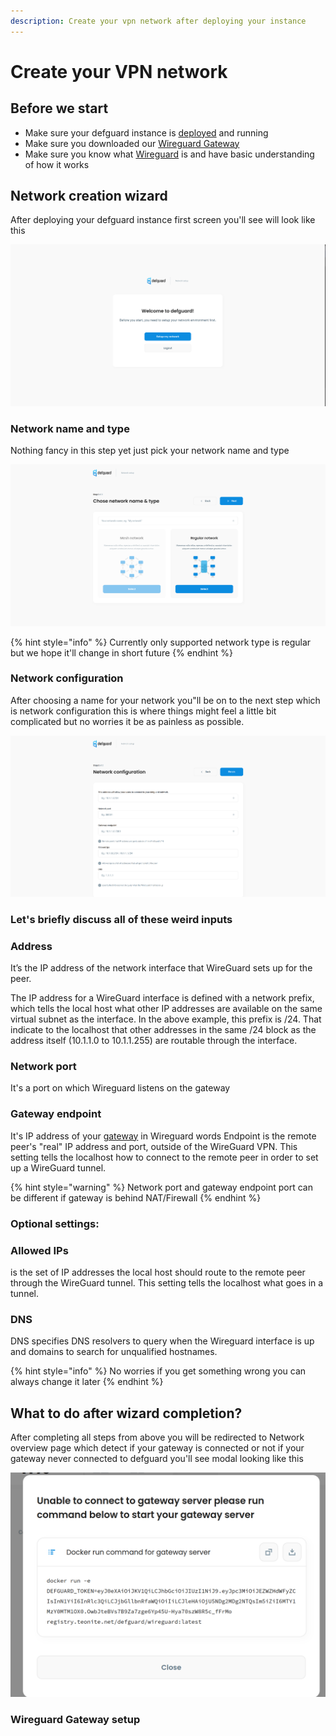 ```yaml
---
description: Create your vpn network after deploying your instance
---
```


# Create your VPN network

## Before we start

* Make sure your defguard instance is [deployed](setting-up-your-instance.md) and running
* Make sure you downloaded our [Wireguard Gateway](https://github.com/DefGuard/wireguard-gateway)
* Make sure you know what [Wireguard](https://www.wireguard.com/) is and have basic understanding of how it works

## Network creation wizard

After deploying your defguard instance first screen you'll see will look like this&#x20;

![First screen after deploying your instance](../.gitbook/assets/Wizard.png)

### Network name and type

Nothing fancy in this step yet just pick your network name and type

![First step on network creation wizard](<../.gitbook/assets/wizardstep1 (1).png>)

{% hint style="info" %}
Currently only supported network type is regular  but we hope it'll change in short future&#x20;
{% endhint %}

### Network configuration

After choosing a name for your network you"ll be on to the next step which is network configuration this is where things might feel a little bit complicated but no worries it be as painless as possible.

![Network configuration setup](../.gitbook/assets/wizardstep2.png)

### Let's briefly discuss all of these weird inputs

### **Address**&#x20;

&#x20;It’s the IP address of the network interface that WireGuard sets up for the peer.

The IP address for a WireGuard interface is defined with a network prefix, which tells the local host what other IP addresses are available on the same virtual subnet as the interface. In the above example, this prefix is /24. That indicate to the localhost that other addresses in the same /24 block as the address itself (10.1.1.0 to 10.1.1.255) are routable through the interface.

### Network port

It's a port on which Wireguard listens on the gateway

### Gateway endpoint

It's IP address of your [gateway](https://github.com/DefGuard/wireguard-gateway) in Wireguard words Endpoint is the remote peer's "real" IP address and port, outside of the WireGuard VPN. This setting tells the localhost how to connect to the remote peer in order to set up a WireGuard tunnel.

{% hint style="warning" %}
Network port and gateway endpoint port can be different if gateway is behind NAT/Firewall
{% endhint %}

### Optional settings:

### Allowed IPs

is the set of IP addresses the local host should route to the remote peer through the WireGuard tunnel. This setting tells the localhost what goes in a tunnel.

### DNS&#x20;

DNS specifies DNS resolvers to query when the Wireguard interface is up and domains to search for unqualified hostnames.



{% hint style="info" %}
No worries if you get something wrong you can always change it later
{% endhint %}

## What to do after wizard completion?

After completing all steps from above you will be redirected to Network overview page which detect if your gateway is connected or not if your gateway  never connected to defguard you'll see modal looking like this

![Modal with docker command to copy to start your gateway server](../.gitbook/assets/rungatewaymodal.png)

### Wireguard Gateway setup

